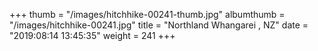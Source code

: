 +++
thumb = "/images/hitchhike-00241-thumb.jpg"
albumthumb = "/images/hitchhike-00241.jpg"
title = "Northland Whangarei , NZ"
date = "2019:08:14 13:45:35"
weight = 241
+++

